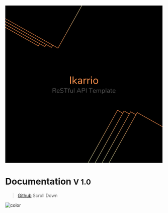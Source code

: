 ![logo](_media/logo.png)

# Documentation <small>V 1.0</small>

> [Github](https://github.com/omarkshan/ikarrio-rest-api-template)
> Scroll Down

<!-- background color -->

![color](#000)
